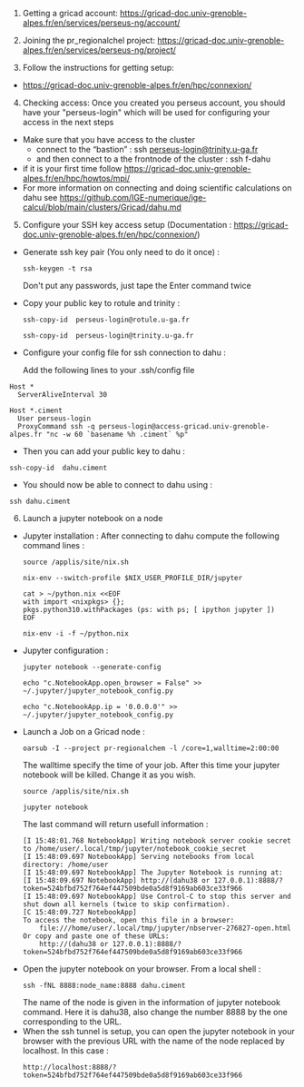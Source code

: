 1. Getting a gricad account: https://gricad-doc.univ-grenoble-alpes.fr/en/services/perseus-ng/account/
  
2. Joining the pr_regionalchel project: https://gricad-doc.univ-grenoble-alpes.fr/en/services/perseus-ng/project/

3. Follow the instructions for getting setup:
- https://gricad-doc.univ-grenoble-alpes.fr/en/hpc/connexion/

4. Checking access:
   Once you created you perseus account, you should have your "perseus-login" which will be used for configuring your access in the next steps
- Make sure that you have access to the cluster
   - connect to the “bastion” : ssh  perseus-login@trinity.u-ga.fr
   - and then connect to a the frontnode of the cluster : ssh f-dahu
- if it is your first time follow https://gricad-doc.univ-grenoble-alpes.fr/en/hpc/howtos/mpi/
- For more information on connecting and doing scientific calculations on dahu see https://github.com/IGE-numerique/ige-calcul/blob/main/clusters/Gricad/dahu.md 


5. Configure your SSH key access setup (Documentation : https://gricad-doc.univ-grenoble-alpes.fr/en/hpc/connexion/)

  - Generate ssh key pair (You only need to do it once) :
      ```
      ssh-keygen -t rsa
      ```
      Don't put any passwords, just tape the Enter command twice
    
  - Copy your public key to rotule and trinity :
      ```
      ssh-copy-id  perseus-login@rotule.u-ga.fr
      ```
      ```
      ssh-copy-id  perseus-login@trinity.u-ga.fr
      ```
  - Configure your config file for ssh connection to dahu :

      Add the following lines to your .ssh/config file
```
Host *
  ServerAliveInterval 30

Host *.ciment
  User perseus-login
  ProxyCommand ssh -q perseus-login@access-gricad.univ-grenoble-alpes.fr "nc -w 60 `basename %h .ciment` %p"
```
  - Then you can add your public key to dahu :
```
ssh-copy-id  dahu.ciment
```
  - You should now be able to connect to dahu using :
```
ssh dahu.ciment
```

6. Launch a jupyter notebook on a node

  - Jupyter installation : After connecting to dahu compute the following command lines :
    ```
    source /applis/site/nix.sh
    ```
    ```
    nix-env --switch-profile $NIX_USER_PROFILE_DIR/jupyter
    ```
    ```
    cat > ~/python.nix <<EOF
    with import <nixpkgs> {};
    pkgs.python310.withPackages (ps: with ps; [ ipython jupyter ])
    EOF
    ```
    ```
    nix-env -i -f ~/python.nix
    ```
  - Jupyter configuration :
    ```
    jupyter notebook --generate-config
    ```
    ```
    echo "c.NotebookApp.open_browser = False" >> ~/.jupyter/jupyter_notebook_config.py
    ```
    ```
    echo "c.NotebookApp.ip = '0.0.0.0'" >> ~/.jupyter/jupyter_notebook_config.py
    ```
- Launch a Job on a Gricad node :
    ```
    oarsub -I --project pr-regionalchem -l /core=1,walltime=2:00:00
    ```
    The walltime specify the time of your job. After this time your jupyter notebook will be killed. Change it as you wish.
    ```
    source /applis/site/nix.sh
    ```
    ```
    jupyter notebook
    ```
    The last command will return usefull information :
    ```
    [I 15:48:01.768 NotebookApp] Writing notebook server cookie secret to /home/user/.local/tmp/jupyter/notebook_cookie_secret
    [I 15:48:09.697 NotebookApp] Serving notebooks from local directory: /home/user
    [I 15:48:09.697 NotebookApp] The Jupyter Notebook is running at:
    [I 15:48:09.697 NotebookApp] http://(dahu38 or 127.0.0.1):8888/?token=524bfbd752f764ef447509bde0a5d8f9169ab603ce33f966
    [I 15:48:09.697 NotebookApp] Use Control-C to stop this server and shut down all kernels (twice to skip confirmation).
    [C 15:48:09.727 NotebookApp]
    To access the notebook, open this file in a browser:
        file:///home/user/.local/tmp/jupyter/nbserver-276827-open.html
    Or copy and paste one of these URLs:
        http://(dahu38 or 127.0.0.1):8888/?token=524bfbd752f764ef447509bde0a5d8f9169ab603ce33f966
    ```
- Open the jupyter notebook on your browser. From a local shell :
    ```
    ssh -fNL 8888:node_name:8888 dahu.ciment
    ```
    The name of the node is given in the information of jupyter notebook command. Here it is dahu38, also change the number 8888 by the one corresponding to the URL.
- When the ssh tunnel is setup, you can open the jupyter notebook in your browser with the previous URL with the name of the node replaced by localhost. In this case :
    ```
    http://localhost:8888/?token=524bfbd752f764ef447509bde0a5d8f9169ab603ce33f966
    ```
      
